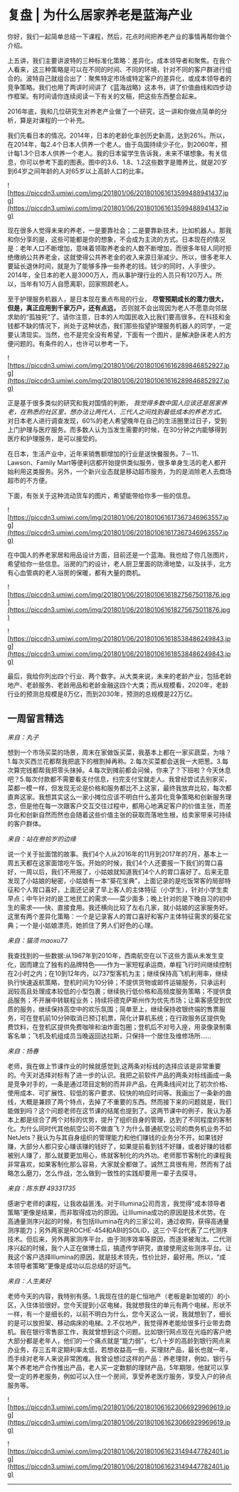 # 复盘 | 为什么居家养老是蓝海产业

你好，我们一起简单总结一下课程，然后，花点时间把养老产业的事情再帮你做个介绍。

上五讲，我们主要讲波特的三种标准化策略：差异化，成本领导者和聚焦。在我个人看来，这三种策略是可以在不同的时间、不同的环境，针对不同的客户群进行组合的。波特自己就组合出了：聚焦特定市场或特定客户的差异化，或成本领导者的竞争策略。我们也用了两讲时间讲了《蓝海战略》这本书，讲了价值曲线和四步动作框架。有时间请你连续阅读一下有关的文稿，把这些东西整合起来。

2016年底，我和几位研究生对养老产业做了一个研究，这一讲和你做点简单的分析，算是对课程的一个补充。

我们先看日本的情况。2014年，日本的老龄化率创历史新高，达到26%。所以，在2014年，每2.4个日本人供养一个老人。由于岛国持续少子化，到2060年，预计每1.3个日本人供养一个老人。我的日本留学生告诉我，未来不堪想象。有关信息，你可以参考下面的图表。图中的3.6、1.8、1.2这些数字是赡养比，就是20岁到64岁之间年龄的人对65岁以上高龄人口的比率。

![https://piccdn3.umiwi.com/img/201801/06/201801061613599488941437.jpg](https://piccdn3.umiwi.com/img/201801/06/201801061613599488941437.jpg)

现在很多人觉得未来的养老，一是要靠社会；二是要靠新技术，比如机器人。那我和你分享的是，这些可能都是你的想象，不会成为主流的方式。日本现在的情况是：老年人口不断增加，意味着领取养老金的人数不断增加，而很多年轻人同时拒绝缴纳公共养老金，这就使得公共养老金的收入来源日渐减少。所以，很多老年人要延长退休时间，就是为了能够多挣一些养老的钱。钱少的同时，人手很少。2014年，全日本的老人是3000万人，而从事护理行业的人员只有120万人。所以，当年有10万人自愿离职，回家照顾老人。

至于护理服务机器人，是日本现在重点布局的行业， **尽管预期成长的潜力很大，但是，真正应用到千家万户，还有点远，** 否则就不会出现因为老人不愿意向邻居求助的“孤独死”了。请你注意，日本的人均国民收入比我们要高很多。在科技和金钱都不缺的情况下，尚处于这种状态，我们那些指望护理服务机器人的同学，一定要认清现实。当然，也不是完全没有希望，下面有一个图片，是解决卧床老人的方便问题的。有条件的人，也许可以参考一下。

![https://piccdn3.umiwi.com/img/201801/06/201801061616289846852927.jpg](https://piccdn3.umiwi.com/img/201801/06/201801061616289846852927.jpg)

正是基于很多类似的研究和我对国情的判断， *我觉得多数中国人应该还是居家养老，在熟悉的社区里，想办法让两代人、三代人之间找到最低成本的养老方式。* 对日本老人进行调查发现，60%的老人希望晚年在自己的生活圈里过日子，受到上门护理与医疗服务。而多数人认为当发生需要的时候，在30分钟之内能够得到医疗和护理服务，是可以接受的。

在日本，生活产业中，近年来销售额增加的行业是送快餐服务。7－11、Lawson、Family Mart等便利店都开始提供类似服务，很多单身生活的老人都开始利用这类服务。另外，一个新兴业态就是移动超市服务，为的是消除老人去商场超市的不方便。

下面，有张关于这种流动货车的图片，希望能带给你多一些的信息。

![https://piccdn3.umiwi.com/img/201801/06/201801061617367346963557.jpg](https://piccdn3.umiwi.com/img/201801/06/201801061617367346963557.jpg)

在中国人的养老家居和用品设计方面，目前还是一个蓝海。我也给了你几张图片，希望给你一些信息。浴房的门的设计，老人厨卫里面的防滑地垫，以及扶手，北方有心血管病的老人浴房的保暖，都有大量的商机。

![https://piccdn3.umiwi.com/img/201801/06/201801061618275675011876.jpg](https://piccdn3.umiwi.com/img/201801/06/201801061618275675011876.jpg)

![https://piccdn3.umiwi.com/img/201801/06/201801061618538486249843.jpg](https://piccdn3.umiwi.com/img/201801/06/201801061618538486249843.jpg)

最后，我给你列出四个行业、两个数字。从大类来说，未来的老龄产业，包括老龄地产、老龄服务、老龄用品和老龄金融这四个大类；而从规模看，2020年，老龄行业的预测总规模是8万亿，而到2030年，预测的总规模是22万亿。

## 一周留言精选

 *来自：丸子*

想到一个市场买菜的场景，周末在家做饭买菜，我基本上都在一家买蔬菜，为啥？1.每次买西兰花都帮我把底下的根割掉再称。2.每次买菜都会送我一大把葱。3.每次算完钱都帮我把零头抹掉。4.每次到摊前都会问候，你来了？下班啦？今天休息吧？5.每次付款都不需要看支付信息，扫完支付宝就走人。我曾经尝试去别家买，菜都一模一样，但发现无论是价格和服务都比不上这家，最终我放弃比较，每次都直奔这家。我想其实这么一家小摊位应该不明白什么差异化竞争策略和创新服务理念，但是他在每一次跟客户交互交往过程中，都用心地满足客户的价值主张，而差异化和创新自然而然也会随着这些价值主张的获取而落地生根，给卖家带来可持续的客户群体。

 *来自：站在叁拾岁的边缘*

说一个关于扯面馆的故事。我们4个人从2016年的11月到2017年的7月，基本上一周五天都在这家面馆吃午饭。开始的时候，我们4个人还要报一下我们的胃口喜好，一周以后，我们不用报了，小姑娘就知道我们4个人的胃口喜好了。后来无意发现了小姑娘的秘密，小姑娘有一本“葵花宝典”，上面记录的是吃饭常客的局部特征和个人胃口喜好，上面还记录了早上客人的主体特征（小学生），针对小学生卖早点；中午针对的是工地民工的需求——菜少面多；晚上针对的是下晚自习的初中生的需求——快、直接食用。我还横向比较了左右几家，就小姑娘的这家服务好。这里有两个差异化策略：一个是记录客人的胃口喜好和客户主体特征需求的葵花宝典；一个是小姑娘漂亮，她抓住了男人们好色的心理。

 *来自：猫须 maoxu77*

我查找到的一些数据:从1967年到2010年，西南航空在以下这些方面从未发生变化，因而建立了独有的品牌特色——作为一家短程承运商，单程飞行时间继续控制在2小时之内；在10到12年内，以737型客机为主；继续保持高飞机利用率，继续执行快速返航策略，登机时间为10分钟；不提供货物或邮件运输服务，只承运利润较高且处理成本较低的小型包裹；继续执行低价格和高频度服务策略；不提供食品服务；不开展中转联程业务；持续将德克萨斯州作为优先市场；让乘客感受到优质的服务，继续保持高空中的欢乐氛围；简单至上，继续保持收银终端的售票服务，可在登机前10分钟取消已预订机票，简化计算机系统；在行政服务区提供免费饮料，在登机区提供免费咖啡和油炸面包圈；登机后不对号入座，用录像录制乘客名单；飞机及机组成员当晚返回达拉斯，只保持一个居住及维修场所……

 *来自：扬春*

老师，我在做上节课作业的时候就感觉到,这两条对标线的选择应该是非常重要的。今天对选择对标有了进一步的认识。我把之前软件产品的两条对标线画成一条是竞争对手的，一条是通过项目定制的而并非产品，在两条线间对比了初次价格、使用成本、可扩展性、较低的客户要求、较快的响应时间等。我画出了一条新的曲线，大概是兼顾了两个特点，去掉了不重要的东西。然而接下来的问题就是，我们能做到吗？这个问题老师在这节课的结尾也提到了。这两节课中的例子，我认为基本上都是综合了两个对标的优势，提升了组织自身的管理，达到了不同程度的客制化。为什么同时代其他航空公司不做直飞？为什么普通航空公司的商务机业务不如NetJets？我认为与其自身组织的管理能力和他们赚钱的业务分不开。如果钱好赚，大部分人都只安心赚该赚的钱好了，如果提前看到钱不好赚，或者好赚的钱都被别人赚了，那么就要更加用心，练就客制化的内外功。老师那节客制化的课程我非常喜欢，如果客制化那么容易，大家就全都做了。诚然工具很有用，然而有了战略怎么磨刀，怎么作战，怎么做到一致性的实践却要用一辈子去探寻。

 *来自：陈东野 49331735*

感谢宁老师的课程，让我收益匪浅。对于Illumina公司而言，我觉得“成本领导者策略”更像是结果，而非取得成功的原因。让Illumina成功的原因是技术优势。在高通量测序兴起的时候，有包括Illumina在内的三家公司，通过收购，获得高通量测序能力；另外两家是ROCHE-454和ABI的SOLiD，这三个平台代表了二代测序技术。但后来，另外两家测序平台，由于测序效率等原因，而逐渐被淘汰。二代测序兴起的时候，我个人正在做博士后，搞遗传学研究，直接使用这些测序平台。让我这个客户选择Illumina的原因，就是技术领先，性价比好，最好用。所以，“成本领导者策略”更像是成功以后总结的好运气。

 *来自：人生美好*

老师今天的内容，我特别有感。1.我现在住的是仁恒地产（老板是新加坡的）的小区，入住体验很好。您今天提到小区电梯，我就想我住的单元有两个电梯，形状不一样，有一个是细长的，以前不明白为什么，您今天这么一说，我就想到了，细长的是可以放担架、移动病床的电梯。2.不仅地产，我觉得养老能给很多行业带去商机。我在银行零售部工作，我就曾想到这个问题。比如银行网点现在光临的客户绝大部分都是老年人，他们的一个痛点就是“能力弱”，七八十岁的高龄到银行网点来办业务，存三五年定期利率太低，若想收益高一些，买理财产品，最长也就一年，而手续对老年人来说非常困难。我曾设想过这样的产品：养老理财，例如，银行与某个养老地产合作推出产品，老人买一定数额的理财产品，5年期限，他就可以享受一定的养老服务，例如可以入住一个房间，享受养老医疗服务，享受入户的钟点服务等。

![https://piccdn3.umiwi.com/img/201801/06/201801061623066929969619.jpg](https://piccdn3.umiwi.com/img/201801/06/201801061623066929969619.jpg)

![https://piccdn3.umiwi.com/img/201801/06/201801061623149447782401.jpg](https://piccdn3.umiwi.com/img/201801/06/201801061623149447782401.jpg)

---
